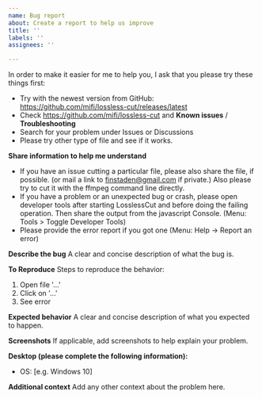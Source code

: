 ```yaml
---
name: Bug report
about: Create a report to help us improve
title: ''
labels: ''
assignees: ''

---
```


In order to make it easier for me to help you, I ask that you please try these things first:
- Try with the newest version from GitHub: https://github.com/mifi/lossless-cut/releases/latest
- Check https://github.com/mifi/lossless-cut and **Known issues** / **Troubleshooting**
- Search for your problem under Issues or Discussions
- Please try other type of file and see if it works.

**Share information to help me understand**
- If you have an issue cutting a particular file, please also share the file, if possible. (or mail a link to finstaden@gmail.com if private.) Also please try to cut it with the ffmpeg command line directly.
- If you have a problem or an unexpected bug or crash, please open developer tools after starting LosslessCut and before doing the failing operation. Then share the output from the javascript Console. (Menu: Tools > Toggle Developer Tools)
- Please provide the error report if you got one (Menu: Help -> Report an error)

**Describe the bug**
A clear and concise description of what the bug is.

**To Reproduce**
Steps to reproduce the behavior:
1. Open file '...'
2. Click on '...'
3. See error

**Expected behavior**
A clear and concise description of what you expected to happen.

**Screenshots**
If applicable, add screenshots to help explain your problem.

**Desktop (please complete the following information):**
 - OS: [e.g. Windows 10]

**Additional context**
Add any other context about the problem here.
